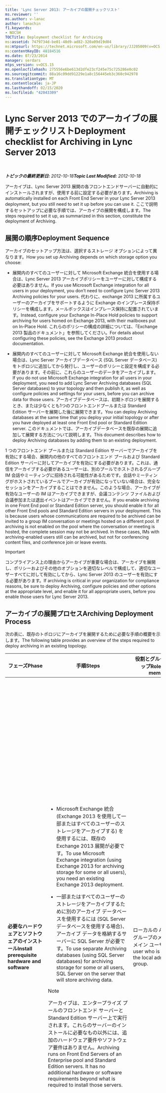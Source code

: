 ```yaml
---
title: 'Lync Server 2013: アーカイブの展開チェックリスト'
ms.reviewer: ''
ms.author: v-lanac
author: lanachin
f1.keywords:
- NOCSH
TOCTitle: Deployment checklist for Archiving
ms:assetid: 7479734d-be01-40d9-ad82-320a09d19d04
ms:mtpsurl: https://technet.microsoft.com/en-us/library/JJ205009(v=OCS.15)
ms:contentKeyID: 48184516
ms.date: 07/23/2014
manager: serdars
mtps_version: v=OCS.15
ms.openlocfilehash: 275556e6be613d2dfe23cf245e75c725286e0c02
ms.sourcegitcommit: 88a16c09dd91229e1a8c156445eb3c360c942978
ms.translationtype: MT
ms.contentlocale: ja-JP
ms.lasthandoff: 02/15/2020
ms.locfileid: "42043309"
---
```

<div data-xmlns="http://www.w3.org/1999/xhtml">

<div class="topic" data-xmlns="http://www.w3.org/1999/xhtml" data-msxsl="urn:schemas-microsoft-com:xslt" data-cs="http://msdn.microsoft.com/">

<div data-asp="http://msdn2.microsoft.com/asp">

# <a name="deployment-checklist-for-archiving-in-lync-server-2013"></a><span data-ttu-id="c1b8e-102">Lync Server 2013 でのアーカイブの展開チェックリスト</span><span class="sxs-lookup"><span data-stu-id="c1b8e-102">Deployment checklist for Archiving in Lync Server 2013</span></span>

</div>

<div id="mainSection">

<div id="mainBody">

<span> </span>

<span data-ttu-id="c1b8e-103">_**トピックの最終更新日:** 2012-10-18_</span><span class="sxs-lookup"><span data-stu-id="c1b8e-103">_**Topic Last Modified:** 2012-10-18_</span></span>

<span data-ttu-id="c1b8e-104">アーカイブは、Lync Server 2013 展開の各フロントエンドサーバーに自動的にインストールされますが、使用する前に設定する必要があります。</span><span class="sxs-lookup"><span data-stu-id="c1b8e-104">Archiving is automatically installed on each Front End Server in your Lync Server 2013 deployment, but you still need to set it up before you can use it.</span></span> <span data-ttu-id="c1b8e-105">ここで説明するセットアップに必要な手順では、アーカイブの展開を構成します。</span><span class="sxs-lookup"><span data-stu-id="c1b8e-105">The steps required to set it up, as summarized in this section, constitute the deployment of Archiving.</span></span>

<div>

## <a name="deployment-sequence"></a><span data-ttu-id="c1b8e-106">展開の順序</span><span class="sxs-lookup"><span data-stu-id="c1b8e-106">Deployment Sequence</span></span>

<span data-ttu-id="c1b8e-107">アーカイブのセットアップ方法は、選択するストレージ オプションによって異なります。</span><span class="sxs-lookup"><span data-stu-id="c1b8e-107">How you set up Archiving depends on which storage option you choose:</span></span>

  - <span data-ttu-id="c1b8e-108">展開内のすべてのユーザーに対して Microsoft Exchange 統合を使用する場合は、Lync Server 2013 アーカイブポリシーをユーザーに対して構成する必要はありません。</span><span class="sxs-lookup"><span data-stu-id="c1b8e-108">If you use Microsoft Exchange integration for all users in your deployment, you don’t need to configure Lync Server 2013 Archiving policies for your users.</span></span> <span data-ttu-id="c1b8e-109">代わりに、exchange 2013 に所属するユーザーのアーカイブをサポートするように Exchange のインプレース保持ポリシーを構成します。メールボックスはインプレース保持に配置されています。</span><span class="sxs-lookup"><span data-stu-id="c1b8e-109">Instead, configure your Exchange In-Place Hold policies to support archiving for users homed on Exchange 2013, with their mailboxes put on In-Place Hold.</span></span> <span data-ttu-id="c1b8e-110">これらのポリシーの構成の詳細については、「Exchange 2013 製品のドキュメント」を参照してください。</span><span class="sxs-lookup"><span data-stu-id="c1b8e-110">For details about configuring these policies, see the Exchange 2013 product documentation.</span></span>

  - <span data-ttu-id="c1b8e-111">展開内のすべてのユーザーに対して Microsoft Exchange 統合を使用しない場合は、Lync Server アーカイブデータベース (SQL Server データベース) をトポロジに追加してから発行し、ユーザーのポリシーと設定を構成する必要があります。その前に、これらのユーザーのデータをアーカイブします。</span><span class="sxs-lookup"><span data-stu-id="c1b8e-111">If you do not use Microsoft Exchange integration for all users in your deployment, you need to add Lync Server Archiving databases (SQL Server databases) to your topology and then publish it, as well as configure policies and settings for your users, before you can archive data for those users.</span></span> <span data-ttu-id="c1b8e-112">アーカイブデータベースは、初期トポロジを展開するとき、または少なくとも1つのフロントエンドプールまたは Standard Edition サーバーを展開した後に展開できます。</span><span class="sxs-lookup"><span data-stu-id="c1b8e-112">You can deploy Archiving databases at the same time that you deploy your initial topology or after you have deployed at least one Front End pool or Standard Edition server.</span></span> <span data-ttu-id="c1b8e-113">このドキュメントでは、アーカイブデータベースを既存の展開に追加して展開する方法について説明します。</span><span class="sxs-lookup"><span data-stu-id="c1b8e-113">This document describes how to deploy Archiving databases by adding them to an existing deployment.</span></span>

<span data-ttu-id="c1b8e-p104">1 つのフロントエンド プールまたは Standard Edition サーバーでアーカイブを有効にする場合、展開内の他のすべてのフロントエンド プールおよび Standard Edition サーバーに対してアーカイブを有効にする必要があります。これは、通信をアーカイブする必要があるユーザーは、別のプールでホストされるグループ IM 会話やミーティングに招待される可能性があるためです。会話やミーティングがホストされているプールでアーカイブが有効になっていない場合は、完全なセッションをアーカイブすることはできません。このような場合、アーカイブが有効なユーザーの IM はアーカイブできますが、会議コンテンツ ファイルおよび会議参加または退出イベントはアーカイブできません。</span><span class="sxs-lookup"><span data-stu-id="c1b8e-p104">If you enable archiving in one Front End pool or Standard Edition server, you should enable it for all other Front End pools and Standard Edition servers in your deployment. This is because users whose communications are required to be archived can be invited to a group IM conversation or meetings hosted on a different pool. If archiving is not enabled on the pool where the conversation or meeting is hosted, the complete session may not be archived. In these cases, IMs with archiving-enabled users still can be archived, but not for conferencing content files, and conference join or leave events.</span></span>

<div>


> [!IMPORTANT]  
> <span data-ttu-id="c1b8e-118">コンプライアンス上の理由からアーカイブが重要な場合は、アーカイブを展開し、ポリシーおよびその他のオプションを適切なレベルで構成して、適切なユーザーすべてに対して有効にしてから、Lync Server 2013 のユーザーを有効にする必要があります。</span><span class="sxs-lookup"><span data-stu-id="c1b8e-118">If archiving is critical in your organization for compliance reasons, be sure to deploy Archiving, configure policies and other options at the appropriate level, and enable it for all appropriate users, before you enable those users for Lync Server 2013.</span></span>



</div>

</div>

<div>

## <a name="archiving-deployment-process"></a><span data-ttu-id="c1b8e-119">アーカイブの展開プロセス</span><span class="sxs-lookup"><span data-stu-id="c1b8e-119">Archiving Deployment Process</span></span>

<span data-ttu-id="c1b8e-120">次の表に、既存のトポロジにアーカイブを展開するために必要な手順の概要を示します。</span><span class="sxs-lookup"><span data-stu-id="c1b8e-120">The following table provides an overview of the steps required to deploy archiving in an existing topology.</span></span>


<table>
<colgroup>
<col style="width: 25%" />
<col style="width: 25%" />
<col style="width: 25%" />
<col style="width: 25%" />
</colgroup>
<thead>
<tr class="header">
<th><span data-ttu-id="c1b8e-121">フェーズ</span><span class="sxs-lookup"><span data-stu-id="c1b8e-121">Phase</span></span></th>
<th><span data-ttu-id="c1b8e-122">手順</span><span class="sxs-lookup"><span data-stu-id="c1b8e-122">Steps</span></span></th>
<th><span data-ttu-id="c1b8e-123">役割とグループ メンバーシップ</span><span class="sxs-lookup"><span data-stu-id="c1b8e-123">Roles and group memberships</span></span></th>
<th><span data-ttu-id="c1b8e-124">ドキュメント</span><span class="sxs-lookup"><span data-stu-id="c1b8e-124">Documentation</span></span></th>
</tr>
</thead>
<tbody>
<tr class="odd">
<td><p><span data-ttu-id="c1b8e-125"><strong>必要なハードウェアとソフトウェアのインストール</strong></span><span class="sxs-lookup"><span data-stu-id="c1b8e-125"><strong>Install prerequisite hardware and software</strong></span></span></p></td>
<td><ul>
<li><p><span data-ttu-id="c1b8e-126">Microsoft Exchange 統合 (Exchange 2013 を使用して一部またはすべてのユーザーのストレージをアーカイブする) を使用するには、既存の Exchange 2013 展開が必要です。</span><span class="sxs-lookup"><span data-stu-id="c1b8e-126">To use Microsoft Exchange integration (using Exchange 2013 for archiving storage for some or all users), you need an existing Exchange 2013 deployment.</span></span></p></li>
<li><p><span data-ttu-id="c1b8e-127">一部またはすべてのユーザーのストレージをアーカイブするために別のアーカイブ データベースを使用するには (SQL Server データベースを使用する場合)、アーカイブ データを格納するサーバーに SQL Server が必要です。</span><span class="sxs-lookup"><span data-stu-id="c1b8e-127">To use separate Archiving databases (using SQL Server databases) for archiving storage for some or all users, SQL Server on the server that will store archiving data.</span></span></p></li>
</ul>
<div>

> [!NOTE]  
> <span data-ttu-id="c1b8e-p105">アーカイブは、エンタープライズ プールのフロントエンド サーバーと Standard Edition サーバー上で実行されます。これらのサーバーのインストールに必要なもの以外には、追加のハードウェア要件やソフトウェア要件はありません。</span><span class="sxs-lookup"><span data-stu-id="c1b8e-p105">Archiving runs on Front End Servers of an Enterprise pool and Standard Edition servers. It has no additional hardware or software requirements beyond what is required to install those servers.</span></span>


</div></td>
<td><p><span data-ttu-id="c1b8e-130">ローカルの Administrators グループのメンバーであるドメイン ユーザー。</span><span class="sxs-lookup"><span data-stu-id="c1b8e-130">Domain user who is a member of the local administrators group.</span></span></p></td>
<td><p><span data-ttu-id="c1b8e-131">「サポート」のドキュメントの「 <a href="lync-server-2013-supported-hardware.md">Lync Server 2013 でサポートされているハードウェア</a>」。</span><span class="sxs-lookup"><span data-stu-id="c1b8e-131"><a href="lync-server-2013-supported-hardware.md">Supported hardware for Lync Server 2013</a> in the Supportability documentation.</span></span></p>
<p><span data-ttu-id="c1b8e-132">「サポート」のドキュメントの「 <a href="lync-server-2013-server-software-and-infrastructure-support.md">Lync server 2013 でのサーバーソフトウェアとインフラストラクチャのサポート」</a> 。</span><span class="sxs-lookup"><span data-stu-id="c1b8e-132"><a href="lync-server-2013-server-software-and-infrastructure-support.md">Server software and infrastructure support in Lync Server 2013</a> in the Supportability documentation.</span></span></p>
<p><span data-ttu-id="c1b8e-133">「計画」のドキュメントの「 <a href="lync-server-2013-technical-requirements-for-archiving.md">Lync Server 2013 でのアーカイブの技術要件</a>」。</span><span class="sxs-lookup"><span data-stu-id="c1b8e-133"><a href="lync-server-2013-technical-requirements-for-archiving.md">Technical requirements for Archiving in Lync Server 2013</a> in the Planning documentation.</span></span></p>
<p><span data-ttu-id="c1b8e-134">「展開」のドキュメントの「 <a href="lync-server-2013-setting-up-systems-and-infrastructure-for-archiving.md">Lync Server 2013 でのアーカイブのためのシステムとインフラストラクチャの</a>セットアップ」を参照してください。</span><span class="sxs-lookup"><span data-stu-id="c1b8e-134"><a href="lync-server-2013-setting-up-systems-and-infrastructure-for-archiving.md">Setting up systems and infrastructure for Archiving in Lync Server 2013</a> in the Deployment documentation.</span></span></p>
<p><span data-ttu-id="c1b8e-135">「サポート」のドキュメントの「 <a href="lync-server-2013-exchange-and-sharepoint-integration-support.md">Lync server 2013 での Exchange Server および SharePoint の統合のサポート</a>」。</span><span class="sxs-lookup"><span data-stu-id="c1b8e-135"><a href="lync-server-2013-exchange-and-sharepoint-integration-support.md">Exchange Server and SharePoint integration support in Lync Server 2013</a> in the Supportability documentation.</span></span></p></td>
</tr>
<tr class="even">
<td><p><span data-ttu-id="c1b8e-136"><strong>アーカイブをサポートするために適切な内部トポロジを作成します (展開内のすべてのユーザーに対して Microsoft Exchange 統合を使用していない場合のみ)。</strong></span><span class="sxs-lookup"><span data-stu-id="c1b8e-136"><strong>Create the appropriate internal topology to support archiving (only if not using Microsoft Exchange integration for all users in your deployment)</strong></span></span></p></td>
<td><p><span data-ttu-id="c1b8e-137">トポロジビルダーを実行して、Lync Server 2013 アーカイブデータベース (SQL Server データベース) をトポロジに追加してから、トポロジを公開します。</span><span class="sxs-lookup"><span data-stu-id="c1b8e-137">Run Topology Builder to add Lync Server 2013 Archiving databases (SQL Server databases) to the topology, and then publish the topology.</span></span></p></td>
<td><p><span data-ttu-id="c1b8e-138">アーカイブ データベースを組み込むためのトポロジを定義する場合は、ローカル ユーザー グループのメンバーであるアカウント。</span><span class="sxs-lookup"><span data-stu-id="c1b8e-138">To define a topology to incorporate Archiving databases, an account that is a member of the local users group.</span></span></p>
<p><span data-ttu-id="c1b8e-139">トポロジを公開するには、domain admins グループおよび RTCUniversalServerAdmins グループのメンバーであり、Lync Server 2013 ファイルストアに対して使用されるファイル共有のフルコントロールアクセス許可 (読み取り/書き込み/変更) を持つアカウント (トポロジビルダーが必要な Dacl を構成できるようにするため)。</span><span class="sxs-lookup"><span data-stu-id="c1b8e-139">To publish the topology, an account that is a member of the domain admins group and RTCUniversalServerAdmins group, and that has full control permissions (read/write/modify) on the file share to be used for the Lync Server 2013 file store (so that Topology Builder can configure the required DACLs).</span></span></p></td>
<td><p><span data-ttu-id="c1b8e-140">「展開」のドキュメントの「<a href="lync-server-2013-adding-archiving-databases-to-an-existing-lync-server-2013-deployment.md">既存の Lync Server 2013 展開へのアーカイブデータベースの追加」を</a>参照してください。</span><span class="sxs-lookup"><span data-stu-id="c1b8e-140"><a href="lync-server-2013-adding-archiving-databases-to-an-existing-lync-server-2013-deployment.md">Adding Archiving databases to an existing Lync Server 2013 Deployment</a> in the Deployment documentation.</span></span></p></td>
</tr>
<tr class="odd">
<td><p><span data-ttu-id="c1b8e-141"><strong>サーバー間認証を構成する (Microsoft Exchange 統合を使用する場合のみ)</strong></span><span class="sxs-lookup"><span data-stu-id="c1b8e-141"><strong>Configure server-to-server authentication (only if using Microsoft Exchange integration)</strong></span></span></p></td>
<td><p><span data-ttu-id="c1b8e-142">Lync Server 2013 と Exchange 2013 の間の認証を有効にするようにサーバーを構成します。</span><span class="sxs-lookup"><span data-stu-id="c1b8e-142">Configure servers to enable authentication between Lync Server 2013 and Exchange 2013.</span></span> <span data-ttu-id="c1b8e-143">アーカイブを有効にする前に、Exchange アーカイブストレージの接続を検証するには、 <strong>CsExchangeStorageConnectivity testuser_sipUri-フォルダー収集</strong>を実行することをお勧めします。</span><span class="sxs-lookup"><span data-stu-id="c1b8e-143">We recommend running <strong>Test-CsExchangeStorageConnectivity testuser_sipUri –Folder Dumpster</strong> to validate Exchange Archiving storage connectivity before enabling archiving.</span></span></p></td>
<td><p><span data-ttu-id="c1b8e-144">サーバーで証明書を管理するための適切なアクセス許可のあるアカウント。</span><span class="sxs-lookup"><span data-stu-id="c1b8e-144">An account with the appropriate permissions for managing certificates on the servers.</span></span></p></td>
<td><p><span data-ttu-id="c1b8e-145">「展開」のドキュメントまたは「操作」のドキュメントの<a href="lync-server-2013-managing-server-to-server-authentication-oauth-and-partner-applications.md">「Lync server 2013 でのサーバー間認証 (OAuth) およびパートナーアプリケーションの管理」</a>を参照してください。</span><span class="sxs-lookup"><span data-stu-id="c1b8e-145"><a href="lync-server-2013-managing-server-to-server-authentication-oauth-and-partner-applications.md">Managing server-to-server authentication (OAuth) and partner applications in Lync Server 2013</a> in the Deployment documentation or the Operations documentation.</span></span></p></td>
</tr>
<tr class="even">
<td><p><span data-ttu-id="c1b8e-146"><strong>アーカイブ ポリシーと設定の構成</strong></span><span class="sxs-lookup"><span data-stu-id="c1b8e-146"><strong>Configure archiving policies and configurations</strong></span></span></p></td>
<td><p><span data-ttu-id="c1b8e-147">アーカイブを構成する (Microsoft Exchange 統合を使用するかどうか、グローバルポリシーとサイトポリシーおよびユーザーポリシーを (すべてのデータ記憶域に対して Microsoft Exchange 統合を使用しない場合)、および特定のアーカイブオプション (重要なモードやデータなど) を含む)。エクスポートと削除。</span><span class="sxs-lookup"><span data-stu-id="c1b8e-147">Configure archiving, including whether to use Microsoft Exchange integration, the global policy and any site and user policies (when not using Microsoft Exchange integration for all data storage), and specific archiving options, such as critical mode and data export and purging.</span></span></p>
<p><span data-ttu-id="c1b8e-148">Microsoft Exchange 統合を使用する場合は、必要に応じて Exchange のインプレース保持ポリシーを構成します。</span><span class="sxs-lookup"><span data-stu-id="c1b8e-148">If using Microsoft Exchange integration, configure Exchange In-Place Hold policies as appropriate.</span></span></p></td>
<td><p><span data-ttu-id="c1b8e-149">RTCUniversalServerAdmins グループ (Windows PowerShell のみ)。あるいは、CSArchivingAdministrator の役割または CSAdministrator の役割にユーザーを割り当てます。</span><span class="sxs-lookup"><span data-stu-id="c1b8e-149">RTCUniversalServerAdmins group (Windows PowerShell only) or assign users to the CSArchivingAdministrator or CSAdministrator role.</span></span></p></td>
<td><p><span data-ttu-id="c1b8e-150">「展開」のドキュメントの「 <a href="lync-server-2013-configuring-support-for-archiving.md">Lync Server 2013 でのアーカイブのサポートの構成</a>」を参照してください。</span><span class="sxs-lookup"><span data-stu-id="c1b8e-150"><a href="lync-server-2013-configuring-support-for-archiving.md">Configuring support for Archiving in Lync Server 2013</a> in the Deployment documentation.</span></span></p>
<p><span data-ttu-id="c1b8e-151">Exchange 製品ドキュメント (Microsoft Exchange 統合を使用している場合)。</span><span class="sxs-lookup"><span data-stu-id="c1b8e-151">Exchange product documentation (if using Microsoft Exchange integration).</span></span></p></td>
</tr>
</tbody>
</table>


</div>

<div>

## <a name="deploying-lync-server-and-microsoft-exchange-in-different-forests"></a><span data-ttu-id="c1b8e-152">異なるフォレストへの Lync Server と Microsoft Exchange の展開</span><span class="sxs-lookup"><span data-stu-id="c1b8e-152">Deploying Lync Server and Microsoft Exchange in Different Forests</span></span>

<span data-ttu-id="c1b8e-153">Microsoft Exchange Server が Lync Server と同じフォレストに展開されていない場合は、次の Exchange Active Directory 属性が Lync Server が展開されているフォレストに同期されていることを確認する必要があります。</span><span class="sxs-lookup"><span data-stu-id="c1b8e-153">If Microsoft Exchange Server is not deployed in the same forest as Lync Server, you must make sure that the following Exchange Active Directory attributes are synchronized to the forest where Lync Server is deployed:</span></span>

1.  <span data-ttu-id="c1b8e-154">msExchUserHoldPolicies</span><span class="sxs-lookup"><span data-stu-id="c1b8e-154">msExchUserHoldPolicies</span></span>

2.  <span data-ttu-id="c1b8e-155">proxyAddresses</span><span class="sxs-lookup"><span data-stu-id="c1b8e-155">proxyAddresses</span></span>

<span data-ttu-id="c1b8e-p107">これは複数値の属性です。この属性を同期するときは、値を置き換えるのではなく値をマージして、既存の値が失われないようにする必要があります。</span><span class="sxs-lookup"><span data-stu-id="c1b8e-p107">This is a multi-value attribute. When synchronizing this attribute, you need to merge the values, not replace them to ensure the existing values are not lost.</span></span>

</div>

</div>

<span> </span>

</div>

</div>

</div>

